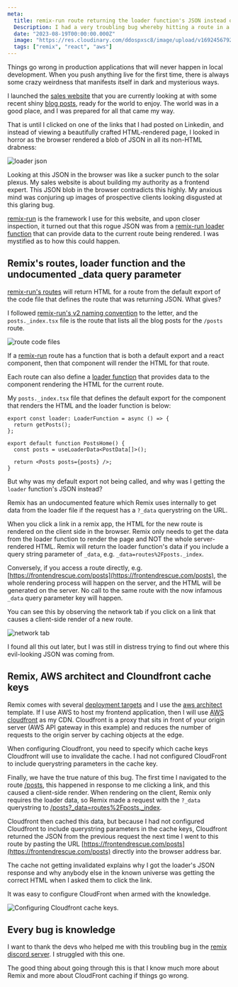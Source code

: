 ```yaml
---
meta:
  title: remix-run route returning the loader function's JSON instead of HTML because of missing AWS Cloudfront cache keys
  Description: I had a very troubling bug whereby hitting a route in a remix-run application returned the loader function's JSON and not the default export's HTML
  date: "2023-08-19T00:00:00.000Z"
  image: "https://res.cloudinary.com/ddospxsc8/image/upload/v1692456792/remix_j9t9rx.png"
  tags: ["remix", "react", "aws"]
---
```


Things go wrong in production applications that will never happen in local development. When you push anything live for the first time, there is always some crazy weirdness that manifests itself in dark and mysterious ways.

I launched the [sales website](https://frontendrescue.com/) that you are currently looking at with some recent shiny [blog posts](https://frontendrescue.com/posts), ready for the world to enjoy. The world was in a good place, and I was prepared for all that came my way.

That is until I clicked on one of the links that I had posted on Linkedin, and instead of viewing a beautifully crafted HTML-rendered page, I looked in horror as the browser rendered a blob of JSON in all its non-HTML drabness:

![loader json](https://res.cloudinary.com/ddospxsc8/image/upload/v1692892010/loader-json_xjgnwt.png)

Looking at this JSON in the browser was like a sucker punch to the solar plexus. My sales website is about building my authority as a frontend expert. This JSON blob in the browser contradicts this highly. My anxious mind was conjuring up images of prospective clients looking disgusted at this glaring bug.

[remix-run](https://remix.run/docs/en/main) is the framework I use for this website, and upon closer inspection, it turned out that this rogue JSON was from a [remix-run loader function](https://remix.run/docs/en/1.19.3/route/loader) that can provide data to the current route being rendered. I was mystified as to how this could happen.

## Remix's routes, loader function and the undocumented \_data query parameter

[remix-run's routes](https://remix.run/docs/en/1.19.3/file-conventions/route-files-v2) will return HTML for a route from the default export of the code file that defines the route that was returning JSON. What gives?

I followed [remix-run's v2 naming convention](https://remix.run/docs/en/1.19.3/file-conventions/route-files-v2) to the letter, and the `posts._index.tsx` file is the route that lists all the blog posts for the `/posts` route.

![route code files](https://res.cloudinary.com/ddospxsc8/image/upload/v1692450524/routes_r4hmfb.png)

If a [remix-run](https://remix.run/docs/en/1.19.3/file-conventions/route-files-v2) route has a function that is both a default export and a react component, then that component will render the HTML for that route.

Each route can also define a [loader function](https://remix.run/docs/en/1.19.3/route/loader) that provides data to the component rendering the HTML for the current route.

My `posts._index.tsx` file that defines the default export for the component that renders the HTML and the loader function is below:

```ts:posts._index.tsx {1,5} showLineNumbers
export const loader: LoaderFunction = async () => {
  return getPosts();
};

export default function PostsHome() {
  const posts = useLoaderData<PostData[]>();

  return <Posts posts={posts} />;
}
```

But why was my default export not being called, and why was I getting the `loader` function's JSON instead?

Remix has an undocumented feature which Remix uses internally to get data from the loader file if the request has a `?_data` querystring on the URL.

When you click a link in a remix app, the HTML for the new route is rendered on the client side in the browser. Remix only needs to get the data from the loader function to render the page and NOT the whole server-rendered HTML. Remix will return the loader function's data if you include a query string parameter of `_data`, e.g. `_data=routes%2Fposts._index`.

Conversely, if you access a route directly, e.g. [https://frontendrescue.com/posts](https://frontendrescue.com/posts), the whole rendering process will happen on the server, and the HTML will be generated on the server. No call to the same route with the now infamous `_data` query parameter key will happen.

You can see this by observing the network tab if you click on a link that causes a client-side render of a new route.

![network tab](https://res.cloudinary.com/ddospxsc8/image/upload/v1692540964/_data_erbuze.png)

I found all this out later, but I was still in distress trying to find out where this evil-looking JSON was coming from.

## Remix, AWS architect and Cloundfront cache keys

Remix comes with several [deployment targets](https://remix.run/docs/en/main/guides/deployment) and I use the [aws architect](https://arc.codes/docs/en/get-started/quickstart) template. If I use AWS to host my frontend application, then I will use [AWS cloudfront](https://aws.amazon.com/cloudfront/) as my CDN. Cloudfront is a proxy that sits in front of your origin server (AWS API gateway in this example) and reduces the number of requests to the origin server by caching objects at the edge.

When configuring Cloudfront, you need to specify which cache keys Cloudfront will use to invalidate the cache. I had not configured CloudFront to include querystring parameters in the cache key.

Finally, we have the true nature of this bug. The first time I navigated to the route [/posts](https://frontendrescue.com/posts), this happened in response to me clicking a link, and this caused a client-side render. When rendering on the client, Remix only requires the loader data, so Remix made a request with the `?_data` querystring to [/posts?\_data=routes%2Fposts.\_index](https://frontendrescue.com/posts?_data=routes%2Fposts._index).

Cloudfront then cached this data, but because I had not configured Cloudfront to include querystring parameters in the cache keys, Cloudfront returned the JSON from the previous request the next time I went to this route by pasting the URL [https://frontendrescue.com/posts](https://frontendrescue.com/posts) directly into the browser address bar.

The cache not getting invalidated explains why I got the loader's JSON response and why anybody else in the known universe was getting the correct HTML when I asked them to click the link.

It was easy to configure CloudFront when armed with the knowledge.

![Configuring Cloudfront cache keys](https://res.cloudinary.com/ddospxsc8/image/upload/v1692454038/cf_r77gaq.png).

## Every bug is knowledge

I want to thank the devs who helped me with this troubling bug in the [remix discord server](https://discord.com/invite/xwx7mMzVkA). I struggled with this one.

The good thing about going through this is that I know much more about Remix and more about CloudFront caching if things go wrong.
